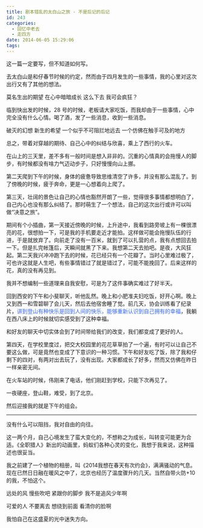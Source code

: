 ```yaml
---
title: 剧本错乱的太白山之旅 - 不是后记的后记
id: 243
categories:
  - 回忆中老去
  - 走四方
date: 2014-06-05 15:29:06
tags:
---
```


这一篇一定要写，但不知道如何写。

去太白山是和仔春节时候的约定，然而由于四月发生的一些事情，我的心里对这次出行又有了其他的想法。

莫名生出的期望
在心中暗暗成长
这么下去
我可会疯狂？

临到快出发的时候，28 号的时候，老板请大家吃饭，而我却由于一些事情，心中完全没有什么心情。喝了酒，发了一些消息，收到一些消息。

破灭的幻想
新生的希望
一个似乎不可阻拦地远去
一个仿佛在触手可及的地方

总之，带着对穿越的期待、自己心中的纠结与欣喜，乘上了西行的火车。

在山上的三天里，差不多有一般时间是想入非非的。沉重的心情真的会拖慢人的脚步，有时候都没有啥力气迈动步子，只好慢慢向山上挪。

第二天爬到下午的时候，身体的疲惫导致思维清空了许多，并没有那么混乱了。到了傍晚的时候，疲于奔命，更是一心想着向上爬了。

第三天，壮阔的景色让自己的心情也豁然开朗了一些，觉得很多事情都想明白了，自己内心也没有那么纠结了。那时萌生了一个想法，自己的这次出行或许可以叫做“决意之旅”。

期间有个小插曲，第一天接近傍晚的时候，上升途中，我看到路旁坡上有一棵很漂亮的花，很想拍一下，可是我的手机要走近才能拍。这样做可能会拖慢队伍的行进，于是就放弃了。向前走了没有一百米，就到了可以扎营的点，我有点想回去拍一下。但是扎完帐篷后，天瞬间就黑了下来。我想第二天去拍吧。是夜，大风狂起。第二天我兴冲冲跑下去的时候，花已经只有一个花瓣了。当时心里难过极了，可也许这就是人生吧，有些事情错过了就是错过了，可能不能挽回了。后来这样的花，真的没有再见到。

我并不想编制一些道理来自我安慰，可是为了这件事确实难过了好半天。

回到西安的下午和小斐聊天，听他乱然。晚上和小肥准夫妇吃饭，好开心啊。晚上又到西一和雪碧聊了会儿天，然后去他宿舍睡了觉。前几天，协会训练看了纪录片，<span style="color: #3366ff;">讲到登山有种快乐是回到人间的快乐，能够重新认识到自己拥有的幸福</span>，我躺在西八床上的时候就切实感受到了这种幸福。

和好友的聊天中切实体会到了时间带给我们的改变，我们都变成了更好的人。

第四天，在学校里度过，把交大校园里的花花草草拍了一个遍，有时可以让自己不要这么做，可是竟然也变成了下意识的一种习惯。下午和好友吃了饭，除了我和仔剩下的四对，有两对出去玩了，没有出现。大家都成长了好多，然而又仿佛在昨日一样亲密无间。

在火车站的时候，伟刚来了电话，他们刚赶到学校，只能下次再见了。

一夜硬座，登山鞋，难受，到了北京。

然后迎接我的就是下午的组会。

* * *

没有什么可以阻挡，我对自由的向往。

这一两个月，自己心境发生了蛮大变化的，不想称之为成长，叫转变可能更为合适。《全职猎人》新出的动画里，蚂蚁们各种心灵的变化，我想于我来说，这种描述也很妥当。

我之前建了一个植物的相册，叫《2014我想在春天有次约会》，满满骚动的气息。现在已然日日融在暖风之中了，北京也经历了温度骤升的几天。当然自带火防+10的我，不怕这个。

远处的风
慢些吹吧
紧跟你的脚步
我不是追风少年啊

可爱的人
不要离去
想绕到前面
看清你的脸啊

我怕自己在这盛夏的光中迷失方向。

&nbsp;